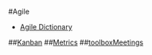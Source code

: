 #Agile  
- [Agile Dictionary](http://agiledictionary.com/)  
 

##[Kanban](./kanban.md)
##[Metrics](./metrics.md)
##[toolboxMeetings](./toolboxMettings.md)


